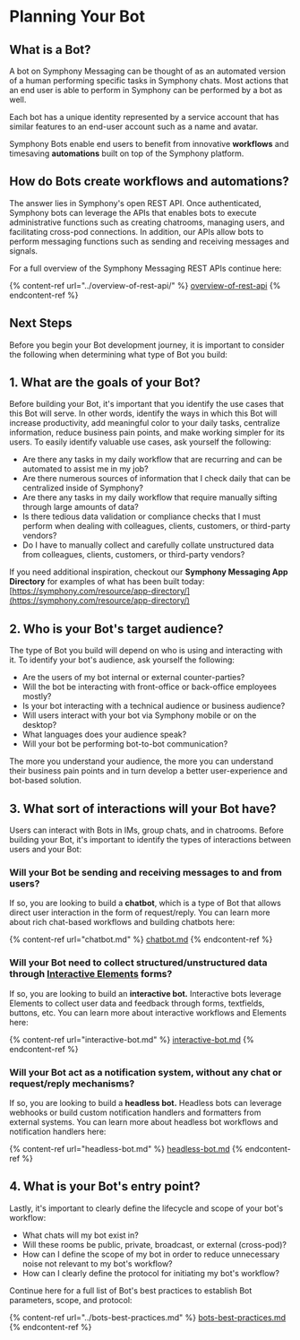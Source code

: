 # Planning Your Bot

## What is a Bot?

A bot on Symphony Messaging can be thought of as an automated version of a human performing specific tasks in Symphony chats. Most actions that an end user is able to perform in Symphony can be performed by a bot as well.

Each bot has a unique identity represented by a service account that has similar features to an end-user account such as a name and avatar.

Symphony Bots enable end users to benefit from innovative **workflows** and timesaving **automations** built on top of the Symphony platform.

## How do Bots create workflows and automations?

The answer lies in Symphony's open REST API. Once authenticated, Symphony bots can leverage the APIs that enables bots to execute administrative functions such as creating chatrooms, managing users, and facilitating cross-pod connections. In addition, our APIs allow bots to perform messaging functions such as sending and receiving messages and signals.

For a full overview of the Symphony Messaging REST APIs continue here:

{% content-ref url="../overview-of-rest-api/" %}
[overview-of-rest-api](../overview-of-rest-api/)
{% endcontent-ref %}

## Next Steps

Before you begin your Bot development journey, it is important to consider the following when determining what type of Bot you build:

## 1.  What are the goals of your Bot?

Before building your Bot, it's important that you identify the use cases that this Bot will serve. In other words, identify the ways in which this Bot will increase productivity, add meaningful color to your daily tasks, centralize information, reduce business pain points, and make working simpler for its users. To easily identify valuable use cases, ask yourself the following:

* Are there any tasks in my daily workflow that are recurring and can be automated to assist me in my job?
* Are there numerous sources of information that I check daily that can be centralized inside of Symphony?
* Are there any tasks in my daily workflow that require manually sifting through large amounts of data?
* Is there tedious data validation or compliance checks that I must perform when dealing with colleagues, clients, customers, or third-party vendors?
* Do I have to manually collect and carefully collate unstructured data from colleagues, clients, customers, or third-party vendors?

If you need additional inspiration, checkout our **Symphony Messaging App Directory** for examples of what has been built today: [https://symphony.com/resource/app-directory/](https://symphony.com/resource/app-directory/)

## 2.  Who is your Bot's target audience?

The type of Bot you build will depend on who is using and interacting with it. To identify your bot's audience, ask yourself the following:

* Are the users of my bot internal or external counter-parties?
* Will the bot be interacting with front-office or back-office employees mostly?
* Is your bot interacting with a technical audience or business audience?
* Will users interact with your bot via Symphony mobile or on the desktop?
* What languages does your audience speak?
* Will your bot be performing bot-to-bot communication?

The more you understand your audience, the more you can understand their business pain points and in turn develop a better user-experience and bot-based solution.

## 3.  What sort of interactions will your Bot have?

Users can interact with Bots in IMs, group chats, and in chatrooms. Before building your Bot, it's important to identify the types of interactions between users and your Bot:

### Will your Bot be sending and receiving messages to and from users?

If so, you are looking to build a **chatbot**, which is a type of Bot that allows direct user interaction in the form of request/reply. You can learn more about rich chat-based workflows and building chatbots here:

{% content-ref url="chatbot.md" %}
[chatbot.md](chatbot.md)
{% endcontent-ref %}

### Will your Bot need to collect structured/unstructured data through [Interactive Elements](../messages/overview-of-messageml/symphony-elements-1/) forms?

If so, you are looking to build an **interactive bot.** Interactive bots leverage Elements to collect user data and feedback through forms, textfields, buttons, etc. You can learn more about interactive workflows and Elements here:

{% content-ref url="interactive-bot.md" %}
[interactive-bot.md](interactive-bot.md)
{% endcontent-ref %}

### Will your Bot act as a notification system, without any chat or request/reply mechanisms?

If so, you are looking to build a **headless bot.** Headless bots can leverage webhooks or build custom notification handlers and formatters from external systems. You can learn more about headless bot workflows and notification handlers here:

{% content-ref url="headless-bot.md" %}
[headless-bot.md](headless-bot.md)
{% endcontent-ref %}

## 4.  What is your Bot's entry point?

Lastly, it's important to clearly define the lifecycle and scope of your bot's workflow:

* What chats will my bot exist in?
* Will these rooms be public, private, broadcast, or external (cross-pod)?
* How can I define the scope of my bot in order to reduce unnecessary noise not relevant to my bot's workflow?
* How can I clearly define the protocol for initiating my bot's workflow?

Continue here for a full list of Bot's best practices to establish Bot parameters, scope, and protocol:

{% content-ref url="../bots-best-practices.md" %}
[bots-best-practices.md](../bots-best-practices.md)
{% endcontent-ref %}
